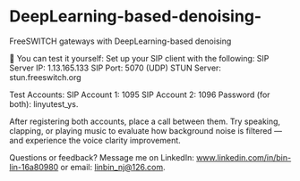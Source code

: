 # DeepLearning-based-denoising-
FreeSWITCH gateways with DeepLearning-based denoising

🔧 You can test it yourself:
Set up your SIP client with the following:
SIP Server IP: 1.13.165.133
SIP Port: 5070 (UDP)
STUN Server: stun.freeswitch.org

Test Accounts:
SIP Account 1: 1095
SIP Account 2: 1096
Password (for both): linyutest_ys.

After registering both accounts, place a call between them. Try speaking, clapping, or playing music to evaluate how background noise is filtered — and experience the voice clarity improvement.

Questions or feedback?
Message me on LinkedIn: www.linkedin.com/in/bin-lin-16a80980
or email: linbin_nj@126.com.
